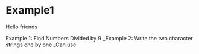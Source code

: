 # Example1
Hello friends

Example 1:
Find Numbers Divided by 9
_Example 2:
Write the two character strings one by one
_Can use

